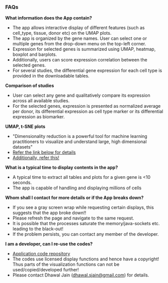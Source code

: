### FAQs

**What information does the App contain?**
- The app allows interactive display of different features (such as cell_type, tissue, donor etc) on the UMAP plots.
- The app is organized by the gene names. User can select one or multiple genes from the drop-down menu on the top-left corner. 
- Expression for selected genes is summarized using UMAP, heatmap, boxplot and barplots.
- Additionally, users can score expression correlation between the selected genes. 
- For several studies, the differential gene expression for each cell type is provided in the downloadable tables.


**Comparison of studies**
- User can select any gene and qualitatively compare its expression across all available studies.
- For the selected genes, expression is presented as normalized average per donor, its differential expression as cell type marker or its differential expression as biomarker.

**UMAP, t-SNE plots**
- "Dimensionality reduction is a powerful tool for machine learning practitioners to visualize and understand large, high dimensional datasets"
- [Refer the link below for details](https://pair-code.github.io/understanding-umap/#:~:text=In%20the%20simplest%20sense%2C%20UMAP,as%20structurally%20similar%20as%20possible.&text=In%20order%20to%20construct%20the,a%20%22fuzzy%20simplicial%20complex%22) 
- [Additionally, refer this!](https://towardsdatascience.com/how-exactly-umap-works-13e3040e1668)


**What is a typical time to display contents in the app?**
- A typical time to extract all tables and plots for a given gene is <10 seconds. 
- The app is capable of handling and displaying millions of cells

**Whom shall I contact for more details or if the App breaks down?**
- If you see a gray screen wrap while requesting certain displays, this suggests that the app broke down!!
- Please refresh the page and navigate to the same request.
- It is possible that the processes saturate the memory/java-sockets etc. leading to the black-out! 
- If the problem persists, you can contact any member of the developer.

**I am a developer, can I re-use the codes?**
- [Application code repository](https://gitlab.bayer.com/pdd_lab/pddsinglecell_shinyapp)
- The codes use licensed display functions and hence have a copyright! Thus parts of the visualization functions can not be used/copied/developed further! 
- Please contact Dhawal Jain (dhawal.sjain@gmail.com) for details.


